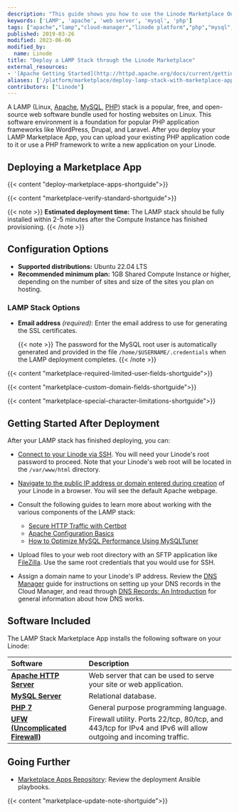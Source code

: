 ```yaml
---
description: "This guide shows you how to use the Linode Marketplace One-Click Application to deploy a LAMP (Linux, Apache, MySQL, PHP) stack on a Linode running Linux."
keywords: ['LAMP', 'apache', 'web server', 'mysql', 'php']
tags: ["apache","lamp","cloud-manager","linode platform","php","mysql","marketplace"]
published: 2019-03-26
modified: 2023-06-06
modified_by:
  name: Linode
title: "Deploy a LAMP Stack through the Linode Marketplace"
external_resources:
- '[Apache Getting Started](http://httpd.apache.org/docs/current/getting-started.html)'
aliases: ['/platform/marketplace/deploy-lamp-stack-with-marketplace-apps/', '/platform/marketplace/deploy-lamp-stack-with-one-click-apps/','/platform/one-click/deploy-lamp-stack-with-one-click-apps/','/guides/deploy-lamp-stack-with-one-click-apps/','/guides/deploy-lamp-stack-with-marketplace-apps/','/guides/lamp-stack-marketplace-app/']
contributors: ["Linode"]
---
```


A LAMP (Linux, [Apache](https://www.apache.org), [MySQL](https://www.mysql.com), [PHP](https://www.php.net)) stack is a popular, free, and open-source web software bundle used for hosting websites on Linux. This software environment is a foundation for popular PHP application frameworks like WordPress, Drupal, and Laravel. After you deploy your LAMP Marketplace App, you can upload your existing PHP application code to it or use a PHP framework to write a new application on your Linode.

## Deploying a Marketplace App

{{< content "deploy-marketplace-apps-shortguide">}}

{{< content "marketplace-verify-standard-shortguide">}}

{{< note >}}
**Estimated deployment time:** The LAMP stack should be fully installed within 2-5 minutes after the Compute Instance has finished provisioning.
{{< /note >}}

## Configuration Options

- **Supported distributions:** Ubuntu 22.04 LTS
- **Recommended minimum plan:** 1GB Shared Compute Instance or higher, depending on the number of sites and size of the sites you plan on hosting.

### LAMP Stack Options

- **Email address** *(required)*: Enter the email address to use for generating the SSL certificates.

    {{< note >}}
    The password for the MySQL root user is automatically generated and provided in the file `/home/$USERNAME/.credentials` when the LAMP deployment completes.
    {{< /note >}}

{{< content "marketplace-required-limited-user-fields-shortguide">}}

{{< content "marketplace-custom-domain-fields-shortguide">}}

{{< content "marketplace-special-character-limitations-shortguide">}}

## Getting Started After Deployment

After your LAMP stack has finished deploying, you can:

- [Connect to your Linode via SSH](/docs/products/compute/compute-instances/guides/set-up-and-secure/#connect-to-the-instance). You will need your Linode's root password to proceed. Note that your Linode's web root will be located in the `/var/www/html` directory.

- [Navigate to the public IP address or domain entered during creation](/docs/products/compute/compute-instances/guides/set-up-and-secure/#update-your-systems-hosts-filefind-your-linode-s-ip-address) of your Linode in a browser. You will see the default Apache webpage.

- Consult the following guides to learn more about working with the various components of the LAMP stack:

    - [Secure HTTP Traffic with Certbot](/docs/guides/secure-http-traffic-certbot/)
    - [Apache Configuration Basics](/docs/guides/apache-configuration-basics/)
    - [How to Optimize MySQL Performance Using MySQLTuner](/docs/guides/how-to-optimize-mysql-performance-using-mysqltuner/)

-   Upload files to your web root directory with an SFTP application like [FileZilla](/docs/guides/filezilla/). Use the same root credentials that you would use for SSH.

-   Assign a domain name to your Linode's IP address. Review the [DNS Manager](/docs/products/networking/dns-manager/) guide for instructions on setting up your DNS records in the Cloud Manager, and read through [DNS Records: An Introduction](/docs/guides/dns-overview/) for general information about how DNS works.

## Software Included

The LAMP Stack Marketplace App installs the following software on your Linode:

| **Software** | **Description** |
|:--------------|:------------|
| [**Apache HTTP Server**](https://www.apache.org) | Web server that can be used to serve your site or web application.|
| [**MySQL Server**](https://www.mysql.com) | Relational database. |
| [**PHP 7**](https://www.php.net) | General purpose programming language. |
| [**UFW (Uncomplicated Firewall)**](https://en.wikipedia.org/wiki/Uncomplicated_Firewall) | Firewall utility. Ports 22/tcp, 80/tcp, and 443/tcp for IPv4 and IPv6 will allow outgoing and incoming traffic. |

## Going Further

- [Marketplace Apps Repository](https://github.com/linode-solutions/marketplace-apps): Review the deployment Ansible playbooks.

{{< content "marketplace-update-note-shortguide">}}
